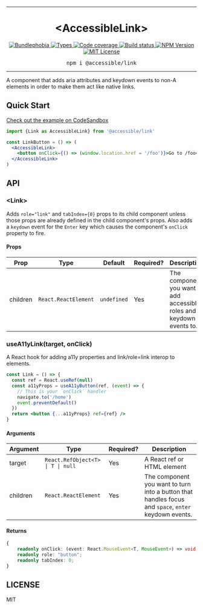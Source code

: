 <hr>
<div align="center">
  <h1 align="center">
    &lt;AccessibleLink&gt;
  </h1>
</div>

<p align="center">
  <a href="https://bundlephobia.com/result?p=@accessible/link">
    <img alt="Bundlephobia" src="https://img.shields.io/bundlephobia/minzip/@accessible/link?style=for-the-badge&labelColor=24292e">
  </a>
  <a aria-label="Types" href="https://www.npmjs.com/package/@accessible/link">
    <img alt="Types" src="https://img.shields.io/npm/types/@accessible/link?style=for-the-badge&labelColor=24292e">
  </a>
  <a aria-label="Code coverage report" href="https://codecov.io/gh/accessible-ui/link">
    <img alt="Code coverage" src="https://img.shields.io/codecov/c/gh/accessible-ui/link?style=for-the-badge&labelColor=24292e">
  </a>
  <a aria-label="Build status" href="https://travis-ci.org/accessible-ui/link">
    <img alt="Build status" src="https://img.shields.io/travis/accessible-ui/link?style=for-the-badge&labelColor=24292e">
  </a>
  <a aria-label="NPM version" href="https://www.npmjs.com/package/@accessible/link">
    <img alt="NPM Version" src="https://img.shields.io/npm/v/@accessible/link?style=for-the-badge&labelColor=24292e">
  </a>
  <a aria-label="License" href="https://jaredlunde.mit-license.org/">
    <img alt="MIT License" src="https://img.shields.io/npm/l/@accessible/link?style=for-the-badge&labelColor=24292e">
  </a>
</p>

<pre align="center">npm i @accessible/link</pre>
<hr>

A component that adds aria attributes and keydown events to non-A elements in order to make them act like native links.

## Quick Start

[Check out the example on CodeSandbox](https://codesandbox.io/s/accessiblelink-examples-rohqw)

```jsx harmony
import {Link as AccessibleLink} from '@accessible/link'

const LinkButton = () => (
  <AccessibleLink>
    <button onClick={() => (window.location.href = '/foo')}>Go to /foo</button>
  </AccessibleLink>
)
```

## API

### &lt;Link&gt;

Adds `role="link"` and `tabIndex={0}` props to its child component unless those props are already
defined in the child component's props. Also adds a `keydown` event for the `Enter` key which
causes the component's `onClick` property to fire.

#### Props

| Prop     | Type                 | Default     | Required? | Description                                                           |
| -------- | -------------------- | ----------- | --------- | --------------------------------------------------------------------- |
| children | `React.ReactElement` | `undefined` | Yes       | The component you want to add accessible roles and keydown events to. |

### useA11yLink(target, onClick)

A React hook for adding a11y properties and link/role=link interop to elements.

```jsx harmony
const Link = () => {
  const ref = React.useRef(null)
  const a11yProps = useA11yButton(ref, (event) => {
    // This is your `onClick` handler
    navigate.to('/home')
    event.preventDefault()
  })
  return <button {...a11yProps} ref={ref} />
}
```

#### Arguments

| Argument | Type                                                       | Required? | Description                                                                                          |
| -------- | ---------------------------------------------------------- | --------- | ---------------------------------------------------------------------------------------------------- |
| target   | <code>React.RefObject&lt;T&gt; &#124; T &#124; null</code> | Yes       | A React ref or HTML element                                                                          |  |
| children | `React.ReactElement`                                       | Yes       | The component you want to turn into a button that handles focus and `space`, `enter` keydown events. |

#### Returns

```ts
{
    readonly onClick: (event: React.MouseEvent<T, MouseEvent>) => void;
    readonly role: "button";
    readonly tabIndex: 0;
}
```

## LICENSE

MIT
